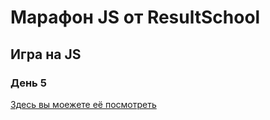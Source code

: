 # Марафон JS от ResultSchool

## Игра на JS

### День 5

[Здесь вы моежете её посмотреть](https://ivannikashin.github.io/placeholder/)
